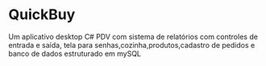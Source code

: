 # QuickBuy
Um aplicativo desktop C# PDV com sistema de relatórios com controles de entrada e saída, tela para senhas,cozinha,produtos,cadastro de pedidos e banco de dados estruturado em mySQL
